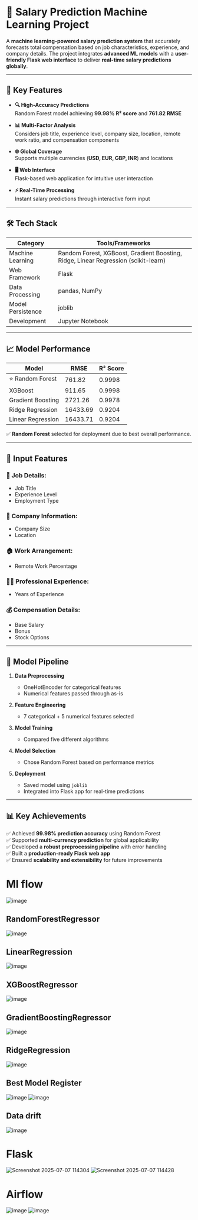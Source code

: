 # 💼 Salary Prediction Machine Learning Project

A **machine learning-powered salary prediction system** that accurately forecasts total compensation based on job characteristics, experience, and company details. The project integrates **advanced ML models** with a **user-friendly Flask web interface** to deliver **real-time salary predictions globally**.

---

## 🚀 Key Features

- **🔍 High-Accuracy Predictions**  
  Random Forest model achieving **99.98% R² score** and **761.82 RMSE**

- **📊 Multi-Factor Analysis**  
  Considers job title, experience level, company size, location, remote work ratio, and compensation components

- **🌐 Global Coverage**  
  Supports multiple currencies (**USD, EUR, GBP, INR**) and locations

- **🖥 Web Interface**  
  Flask-based web application for intuitive user interaction

- **⚡ Real-Time Processing**  
  Instant salary predictions through interactive form input

---

## 🛠️ Tech Stack

| **Category**         | **Tools/Frameworks**                                                   |
|----------------------|------------------------------------------------------------------------|
| Machine Learning     | Random Forest, XGBoost, Gradient Boosting, Ridge, Linear Regression (scikit-learn) |
| Web Framework        | Flask                                                                  |
| Data Processing      | pandas, NumPy                                                          |
| Model Persistence    | joblib                                                                 |
| Development          | Jupyter Notebook                                                       |

---

## 📈 Model Performance

| **Model**             | **RMSE**   | **R² Score** |
|------------------------|------------|--------------|
| ⭐ Random Forest        | 761.82     | 0.9998       |
| XGBoost                | 911.65     | 0.9998       |
| Gradient Boosting      | 2721.26    | 0.9978       |
| Ridge Regression       | 16433.69   | 0.9204       |
| Linear Regression      | 16433.71   | 0.9204       |

✅ **Random Forest** selected for deployment due to best overall performance.

---

## 🎯 Input Features

### 🧾 Job Details:
- Job Title  
- Experience Level  
- Employment Type  

### 🏢 Company Information:
- Company Size  
- Location  

### 🏠 Work Arrangement:
- Remote Work Percentage  

### 👩‍💻 Professional Experience:
- Years of Experience  

### 💰 Compensation Details:
- Base Salary  
- Bonus  
- Stock Options  

---

## 🔄 Model Pipeline

1. **Data Preprocessing**  
   - OneHotEncoder for categorical features  
   - Numerical features passed through as-is  

2. **Feature Engineering**  
   - 7 categorical + 5 numerical features selected  

3. **Model Training**  
   - Compared five different algorithms  

4. **Model Selection**  
   - Chose Random Forest based on performance metrics  

5. **Deployment**  
   - Saved model using `joblib`  
   - Integrated into Flask app for real-time predictions  

---

## 📊 Key Achievements

✅ Achieved **99.98% prediction accuracy** using Random Forest  
✅ Supported **multi-currency prediction** for global applicability  
✅ Developed a **robust preprocessing pipeline** with error handling  
✅ Built a **production-ready Flask web app**  
✅ Ensured **scalability and extensibility** for future improvements  


# Ml flow

![image](https://github.com/user-attachments/assets/9ab7db0c-b8e9-4ae5-8dc8-f2895ca65a0a)

## RandomForestRegressor
![image](https://github.com/user-attachments/assets/5c772335-3d63-4d4a-97e7-8782d648ba71)

## LinearRegression
![image](https://github.com/user-attachments/assets/49b021c5-d747-4f1e-9118-226e2d96fa65)

## XGBoostRegressor
![image](https://github.com/user-attachments/assets/db58344c-b28a-4933-82df-79e387a3e9cd)

## GradientBoostingRegressor
![image](https://github.com/user-attachments/assets/63aa45c8-1af6-4b33-8edb-81e13d743be0)

## RidgeRegression
![image](https://github.com/user-attachments/assets/4df488d5-a860-4d8c-bfec-f8b34c7187bf)

## Best Model Register
![image](https://github.com/user-attachments/assets/28068631-4bc3-419a-894b-6b58a833275c)
![image](https://github.com/user-attachments/assets/ac532321-3db6-4a32-8f1a-bc4cda53dcbf)

## Data drift
![image](https://github.com/user-attachments/assets/e40ae2e0-2296-4785-a399-14ffc1b7bd51)

# Flask
![Screenshot 2025-07-07 114304](https://github.com/user-attachments/assets/6bcda5c4-af9c-440c-ad28-5661b93f4b23)
![Screenshot 2025-07-07 114428](https://github.com/user-attachments/assets/cc5b1c70-8a78-489c-8585-5489f299dd8d)

# Airflow

![image](https://github.com/user-attachments/assets/ff7e328f-381e-4696-ba33-a3a0883ca1ed)
![image](https://github.com/user-attachments/assets/112ab824-90bc-4fde-9486-8ea7b8f9978f)

